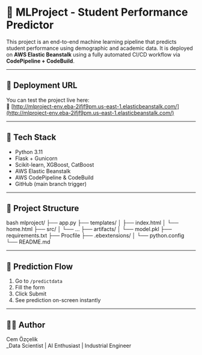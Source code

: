 # 🎯 MLProject - Student Performance Predictor

This project is an end-to-end machine learning pipeline that predicts student performance using demographic and academic data. It is deployed on **AWS Elastic Beanstalk** using a fully automated CI/CD workflow via **CodePipeline + CodeBuild**.

---

## 🚀 Deployment URL
You can test the project live here:  
🔗 [http://mlproject-env.eba-2ifjf9pm.us-east-1.elasticbeanstalk.com/](http://mlproject-env.eba-2ifjf9pm.us-east-1.elasticbeanstalk.com/)

---

## 🔧 Tech Stack
- Python 3.11
- Flask + Gunicorn
- Scikit-learn, XGBoost, CatBoost
- AWS Elastic Beanstalk
- AWS CodePipeline & CodeBuild
- GitHub (main branch trigger)

---

## 📁 Project Structure

bash
mlproject/
├── app.py
├── templates/
│ ├── index.html
│ └── home.html
├── src/
│ └── ...
├── artifacts/
│ └── model.pkl
├── requirements.txt
├── Procfile
├── .ebextensions/
│ └── python.config
└── README.md

---

## 🧪 Prediction Flow

1. Go to `/predictdata`
2. Fill the form
3. Click Submit
4. See prediction on-screen instantly

---

## 🙋‍♂️ Author
Cem Özçelik  
_Data Scientist | AI Enthusiast | Industrial Engineer
